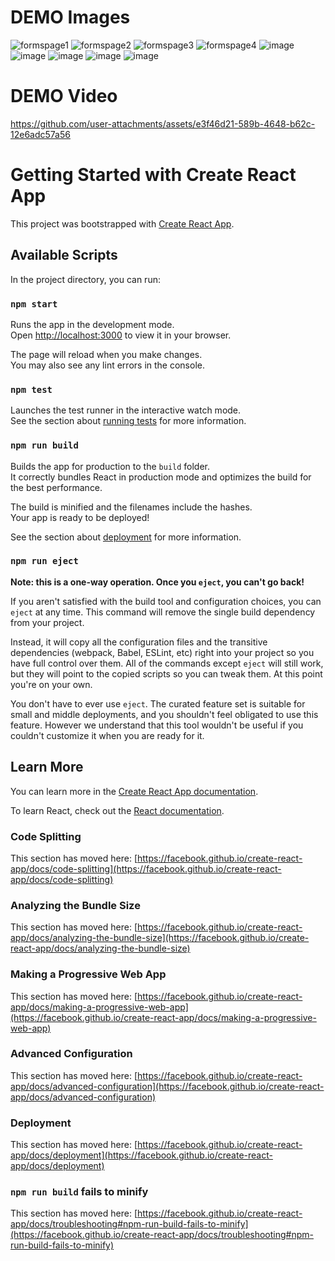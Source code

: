 # DEMO Images 

![formspage1](https://github.com/user-attachments/assets/8a00353f-594e-4f56-9889-dfaa6f92e325)
![formspage2](https://github.com/user-attachments/assets/b3abf819-9e17-4b6e-b74d-ed656f81f7d4)
![formspage3](https://github.com/user-attachments/assets/2a7588dc-6e5a-4a8f-9816-df487ef23977)
![formspage4](https://github.com/user-attachments/assets/83255b4b-c4ed-4e75-9c36-1e4230d4edf5)
![image](https://github.com/user-attachments/assets/d56984d4-2ee1-4231-a1af-333260bac635)
![image](https://github.com/user-attachments/assets/6b8e8b04-f568-494e-bee8-0c512b68da7d)
![image](https://github.com/user-attachments/assets/68e6102f-8516-4a54-a105-45c2da6541e2)
![image](https://github.com/user-attachments/assets/75352dda-29f6-4bd8-804d-804dc1350209)
![image](https://github.com/user-attachments/assets/08d8c55c-ac13-44cd-8928-af810b9659aa)

# DEMO Video



https://github.com/user-attachments/assets/e3f46d21-589b-4648-b62c-12e6adc57a56



# Getting Started with Create React App

This project was bootstrapped with [Create React App](https://github.com/facebook/create-react-app).

## Available Scripts

In the project directory, you can run:

### `npm start`

Runs the app in the development mode.\
Open [http://localhost:3000](http://localhost:3000) to view it in your browser.

The page will reload when you make changes.\
You may also see any lint errors in the console.

### `npm test`

Launches the test runner in the interactive watch mode.\
See the section about [running tests](https://facebook.github.io/create-react-app/docs/running-tests) for more information.

### `npm run build`

Builds the app for production to the `build` folder.\
It correctly bundles React in production mode and optimizes the build for the best performance.

The build is minified and the filenames include the hashes.\
Your app is ready to be deployed!

See the section about [deployment](https://facebook.github.io/create-react-app/docs/deployment) for more information.

### `npm run eject`

**Note: this is a one-way operation. Once you `eject`, you can't go back!**

If you aren't satisfied with the build tool and configuration choices, you can `eject` at any time. This command will remove the single build dependency from your project.

Instead, it will copy all the configuration files and the transitive dependencies (webpack, Babel, ESLint, etc) right into your project so you have full control over them. All of the commands except `eject` will still work, but they will point to the copied scripts so you can tweak them. At this point you're on your own.

You don't have to ever use `eject`. The curated feature set is suitable for small and middle deployments, and you shouldn't feel obligated to use this feature. However we understand that this tool wouldn't be useful if you couldn't customize it when you are ready for it.

## Learn More

You can learn more in the [Create React App documentation](https://facebook.github.io/create-react-app/docs/getting-started).

To learn React, check out the [React documentation](https://reactjs.org/).

### Code Splitting

This section has moved here: [https://facebook.github.io/create-react-app/docs/code-splitting](https://facebook.github.io/create-react-app/docs/code-splitting)

### Analyzing the Bundle Size

This section has moved here: [https://facebook.github.io/create-react-app/docs/analyzing-the-bundle-size](https://facebook.github.io/create-react-app/docs/analyzing-the-bundle-size)

### Making a Progressive Web App

This section has moved here: [https://facebook.github.io/create-react-app/docs/making-a-progressive-web-app](https://facebook.github.io/create-react-app/docs/making-a-progressive-web-app)

### Advanced Configuration

This section has moved here: [https://facebook.github.io/create-react-app/docs/advanced-configuration](https://facebook.github.io/create-react-app/docs/advanced-configuration)

### Deployment

This section has moved here: [https://facebook.github.io/create-react-app/docs/deployment](https://facebook.github.io/create-react-app/docs/deployment)

### `npm run build` fails to minify

This section has moved here: [https://facebook.github.io/create-react-app/docs/troubleshooting#npm-run-build-fails-to-minify](https://facebook.github.io/create-react-app/docs/troubleshooting#npm-run-build-fails-to-minify)

